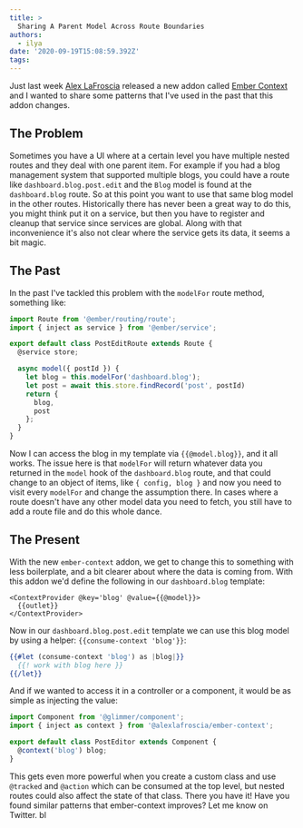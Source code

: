 ```yaml
---
title: >
  Sharing A Parent Model Across Route Boundaries
authors:
  - ilya
date: '2020-09-19T15:08:59.392Z'
tags: 
---
```

Just last week [Alex LaFroscia](https://mobile.twitter.com/alexlafroscia) released a new addon called [Ember Context](https://github.com/alexlafroscia/ember-context) and I wanted to share some patterns that I've used in the past that this addon changes. 

## The Problem

Sometimes you have a UI where at a certain level you have multiple nested routes and they deal with one parent item. For example if you had a
blog management system that supported multiple blogs, you could have a route like `dashboard.blog.post.edit` and the `Blog` model is found at the `dashboard.blog` route. So at this point you want to use that same blog model in the other routes. Historically there has never been a great way to do this, you might think put it on a service, but then you have to register and cleanup that service since services are global. Along with that inconvenience it's also not clear where the service gets its data, it seems a bit magic.

## The Past

In the past I've tackled this problem with the `modelFor` route method, something like:

```js
import Route from '@ember/routing/route';
import { inject as service } from '@ember/service';

export default class PostEditRoute extends Route {
  @service store;

  async model({ postId }) {
    let blog = this.modelFor('dashboard.blog');
    let post = await this.store.findRecord('post', postId)
    return {
      blog,
      post
    };
  }
}
```

Now I can access the blog in my template via `{{@model.blog}}`, and it all works. The issue here is that `modelFor` will return whatever data you returned in the `model` hook of the `dashboard.blog` route, and that could change to an object of items, like `{ config, blog }` and now you need to visit every `modelFor` and change the assumption there. In cases where a route doesn't have any other model data you need to fetch, you still have to add a route file and do this whole dance.

## The Present

With the new `ember-context` addon, we get to change this to something with less boilerplate, and a bit clearer about where the data is coming from.
With this addon we'd define the following in our `dashboard.blog` template:

```ha
<ContextProvider @key='blog' @value={{@model}}>
  {{outlet}}
</ContextProvider>
```

Now in our `dashboard.blog.post.edit` template we can use this blog model by using a helper: `{{consume-context 'blog'}}`:

```hbs
{{#let (consume-context 'blog') as |blog|}}
  {{! work with blog here }}
{{/let}}
```

And if we wanted to access it in a controller or a component, it would be as simple as injecting the value:

```js
import Component from '@glimmer/component';
import { inject as context } from '@alexlafroscia/ember-context';

export default class PostEditor extends Component {
  @context('blog') blog;
}
```

This gets even more powerful when you create a custom class and use `@tracked` and `@action` which can be consumed at the top level, but nested routes could also affect the state of that class. There you have it! Have you found similar patterns that ember-context improves? Let me know on Twitter.   bl
    